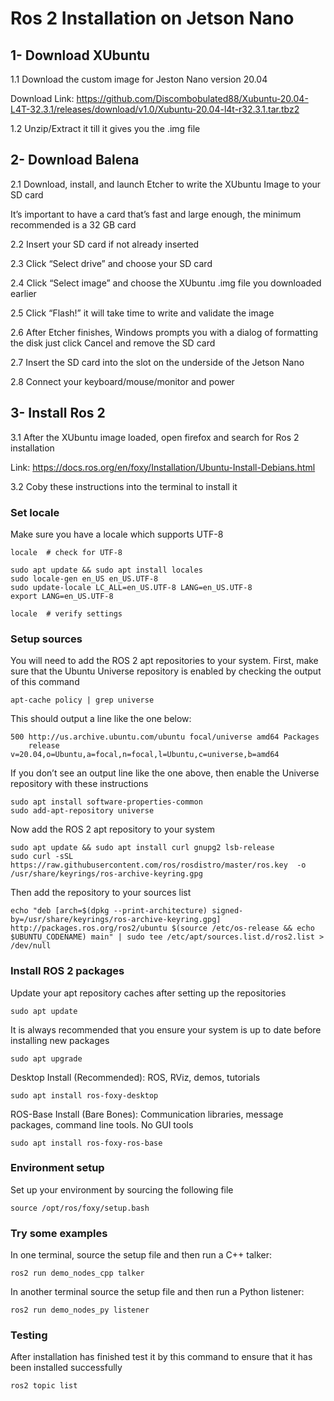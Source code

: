 
# Ros 2 Installation on Jetson Nano

## 1- Download XUbuntu
1.1	Download the custom image for Jeston Nano version 20.04

Download Link: https://github.com/Discombobulated88/Xubuntu-20.04-L4T-32.3.1/releases/download/v1.0/Xubuntu-20.04-l4t-r32.3.1.tar.tbz2

1.2 Unzip/Extract it till it gives you the .img file

## 2- Download Balena
2.1 Download, install, and launch Etcher to write the XUbuntu Image to your SD card

It’s important to have a card that’s fast and large enough, the minimum recommended is a 32 GB card

2.2 Insert your SD card if not already inserted

2.3 Click “Select drive” and choose your SD card

2.4 Click “Select image” and choose the XUbuntu .img file you downloaded earlier

2.5 Click “Flash!” it will take time to write and validate the image

2.6 After Etcher finishes, Windows prompts you with a dialog of formatting the disk just click Cancel and remove the SD card

2.7 Insert the SD card into the slot on the underside of the Jetson Nano

2.8 Connect your keyboard/mouse/monitor and power

## 3- Install Ros 2
3.1 After the XUbuntu image loaded, open firefox and search for Ros 2 installation

Link: https://docs.ros.org/en/foxy/Installation/Ubuntu-Install-Debians.html

3.2	Coby these instructions into the terminal to install it 
### Set locale
Make sure you have a locale which supports UTF-8
```
locale  # check for UTF-8

sudo apt update && sudo apt install locales
sudo locale-gen en_US en_US.UTF-8
sudo update-locale LC_ALL=en_US.UTF-8 LANG=en_US.UTF-8
export LANG=en_US.UTF-8

locale  # verify settings
```

### Setup sources
You will need to add the ROS 2 apt repositories to your system. First, make sure that the Ubuntu Universe repository is enabled by checking the output of this command
```
apt-cache policy | grep universe
```
This should output a line like the one below:
```
500 http://us.archive.ubuntu.com/ubuntu focal/universe amd64 Packages
    release v=20.04,o=Ubuntu,a=focal,n=focal,l=Ubuntu,c=universe,b=amd64
```
If you don’t see an output line like the one above, then enable the Universe repository with these instructions
```
sudo apt install software-properties-common
sudo add-apt-repository universe
```
Now add the ROS 2 apt repository to your system
```
sudo apt update && sudo apt install curl gnupg2 lsb-release
sudo curl -sSL https://raw.githubusercontent.com/ros/rosdistro/master/ros.key  -o /usr/share/keyrings/ros-archive-keyring.gpg
```
Then add the repository to your sources list
```
echo "deb [arch=$(dpkg --print-architecture) signed-by=/usr/share/keyrings/ros-archive-keyring.gpg] http://packages.ros.org/ros2/ubuntu $(source /etc/os-release && echo $UBUNTU_CODENAME) main" | sudo tee /etc/apt/sources.list.d/ros2.list > /dev/null
```
### Install ROS 2 packages
Update your apt repository caches after setting up the repositories
```
sudo apt update
```
It is always recommended that you ensure your system is up to date before installing new packages
```
sudo apt upgrade
```
Desktop Install (Recommended): ROS, RViz, demos, tutorials
```
sudo apt install ros-foxy-desktop
```
ROS-Base Install (Bare Bones): Communication libraries, message packages, command line tools. No GUI tools
```
sudo apt install ros-foxy-ros-base
```
### Environment setup
Set up your environment by sourcing the following file
```
source /opt/ros/foxy/setup.bash
```
### Try some examples
In one terminal, source the setup file and then run a C++ talker:
```
ros2 run demo_nodes_cpp talker
```
In another terminal source the setup file and then run a Python listener:
```
ros2 run demo_nodes_py listener
```
### Testing
After installation has finished test it by this command to ensure that it has been installed successfully
```
ros2 topic list
```

